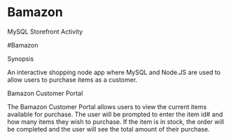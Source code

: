 # Bamazon
MySQL Storefront Activity

#Bamazon

Synopsis

An interactive shopping node app where MySQL and Node.JS are used to allow users to purchase items as a customer.

Bamazon Customer Portal

The Bamazon Customer Portal allows users to view the current items available for purchase. The user will be prompted to enter the item id# and how many items they wish to purchase. If the item is in stock, the order will be completed and the user will see the total amount of their purchase.



